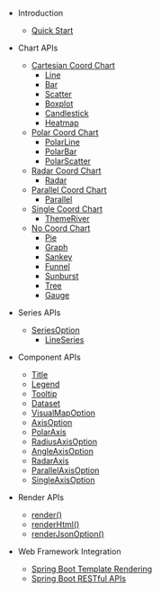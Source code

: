 - Introduction

  - [Quick Start](quick-start)

- Chart APIs
  - [Cartesian Coord Chart](chart-apis/cartesian-coord-chart)
    - [Line](chart-apis/line)
    - [Bar](chart-apis/bar)
    - [Scatter](chart-apis/scatter)
    - [Boxplot](chart-apis/boxplot)
    - [Candlestick](chart-apis/candlestick)
    - [Heatmap](chart-apis/heatmap)
  - [Polar Coord Chart](chart-apis/polar-coord-chart)
    - [PolarLine](chart-apis/polar-line)
    - [PolarBar](chart-apis/polar-bar)
    - [PolarScatter](chart-apis/polar-scatter)
  - [Radar Coord Chart](chart-apis/radar-coord-chart)
    - [Radar](chart-apis/radar)
  - [Parallel Coord Chart](chart-apis/parallel-coord-chart)
    - [Parallel](chart-apis/parallel)
  - [Single Coord Chart](chart-apis/single-coord-chart)
    - [ThemeRiver](chart-apis/theme-river)
  - [No Coord Chart](chart-apis/no-coord-chart)
    - [Pie](chart-apis/pie)
    - [Graph](chart-apis/graph)
    - [Sankey](chart-apis/sankey)
    - [Funnel](chart-apis/funnel)
    - [Sunburst](chart-apis/sunburst)
    - [Tree](chart-apis/tree)
    - [Gauge](chart-apis/gauge)

- Series APIs
  - [SeriesOption](series-apis/series-option)
    - [LineSeries](series-apis/line-series)

- Component APIs
  - [Title](component-apis/title)
  - [Legend](component-apis/legend)
  - [Tooltip](component-apis/tooltip)
  - [Dataset](component-apis/dataset)
  - [VisualMapOption](component-apis/visual-map-option)
  - [AxisOption](component-apis/axis-option)
  - [PolarAxis](component-apis/polar-axis)
  - [RadiusAxisOption](component-apis/radius-axis-option)
  - [AngleAxisOption](component-apis/angle-axis-option)
  - [RadarAxis](component-apis/radar-axis)
  - [ParallelAxisOption](component-apis/parallel-axis-option)
  - [SingleAxisOption](component-apis/single-axis-option)

- Render APIs
  - [render()](render/render)
  - [renderHtml()](render/render-html)
  - [renderJsonOption()](render/render-json-option)

- Web Framework Integration
  - [Spring Boot Template Rendering](spring-boot/sb-template)
  - [Spring Boot RESTful APIs](spring-boot/sb-restful)
